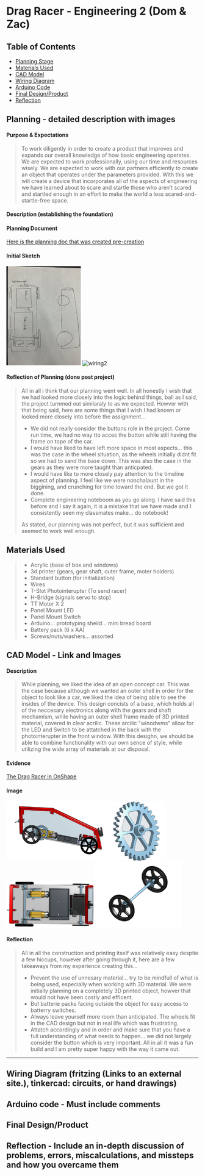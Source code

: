 # Drag Racer - Engineering 2 (Dom & Zac)


## Table of Contents 
* [Planning Stage](https://github.com/dcaffer07/Drag-Racer/blob/main/README.md#planning---detailed-description-with-images) 
* [Materials Used](https://github.com/dcaffer07/Drag-Racer/blob/main/README.md#materials-used)
* [CAD Model](https://github.com/dcaffer07/Drag-Racer/blob/main/README.md#cad-model---link-and-images)
* [Wiring Diagram](https://github.com/dcaffer07/Drag-Racer/blob/main/README.md#wiring-diagram-fritzing-links-to-an-external-site-tinkercad-circuits-or-hand-drawings) 
* [Arduino Code](https://github.com/dcaffer07/Drag-Racer/blob/main/README.md#arduino-code---must-include-comments)
* [Final Design/Product](https://github.com/dcaffer07/Drag-Racer/blob/main/README.md#final-designproduct)
* [Reflection](https://github.com/dcaffer07/Drag-Racer/blob/main/README.md#reflection---include-an-in-depth-discussion-of-problems-errors-miscalculations-and-missteps-and-how-you-overcame-them)


## Planning - detailed description with images
#### Purpose & Expectations
> To work diligently in order to create a product that improves and expands our overall knowledge of how basic engineering operates.  We are expected to work professionally, using our time and resources wisely.  We are expected to work with our partners efficiently to create an object that operates under the parameters provided. With this we will create a device that incorporates all of the aspects of engineering we have learned about to scare and startle those who aren’t scared and startled enough in an effort to make the world a less scared-and-startle-free space.

#### Description (establishing the foundation)
#### Planning Document
[Here is the planning doc that was created pre-creation](https://docs.google.com/document/d/14ydlslu0jilWMhaa84WuWhr467ZRmgDgo2GTIVmntT8/edit#heading=h.ukbi0a75zb46)

#### Initial Sketch
<img src="https://github.com/dcaffer07/Drag-Racer/blob/main/dragrace.jpg?raw=true" alt="wiring2" style="width:195px;"> <img src="https://assets.whichcar.com.au/image/upload/s--Ng54hpmk--/ar_2.304921968787515,c_fill,f_auto,q_auto:good/v1/archive/streetmachine/2015/08/14/42751/WEB-Cars-4-nw.jpg?raw=true" alt="wiring2" style="width:600px;">

#### Reflection of Planning (done post project)
> All in all i think that our planning went well. In all honestly I wish that we had looked more closely into the logic behind things, ball as I said, the project turnmed out similaraly to as we expected.  Howver with that being said, here are some things that I wish I had known or looked more closely into before the assignment...
>- We did not really consider the buttons role in the project. Come run time, we had no way tto acces the button while still having the frame on tope of the car.
>- I would have liked to have left more space in most aspects... this was the case in the wheel situation, as the wheels initially didnt fit so we had to sand the base down.  This was also the case in the gears as they were more taught than anticpated.  
>- I would have like to more closely pay attention to the timeline aspect of planning.  I feel like we were nonchalaunt in the biggining, and crunching for time toward the end.  But we got it done.
>- Complete engineering noteboom as you go along.  I have said this before and I say it again, it is a mistake that we have made and I consistently seen my classmates make... do notebook!
>
> As stated, our planning was not perfect, but it was sufficient and seemed to work well enough.  


## Materials Used
>- Acrylic (base of box and windows)
>- 3d printer (gears, gear shaft, outer frame, moter holders)
>- Standard button (for initialization)
>- Wires 
>- T-Slot Photointerupter (To send racer)
>- H-Bridge (signals servo to stop)
>- TT Motor X 2
>- Panel Mount LED
>- Panel Mount Switch
>- Arduino...  prototyping sheild... mini bread board
>- Battery pack (6 x AA)
>- Screws/nuts/washers... assorted

## CAD Model - Link and Images
#### Description
> While planning, we liked the idea of an open concept car.  This was the case because although we wanted an outer shell in order for the object to look like a car, we liked the idea of being able to see the insides of the device.  This design concists of a base, which holds all of the neccesary electronics along with the gears and shaft mechamism, while having an outer shell frame made of 3D printed material, covered in clear acrilic.  These arcilic "winodwms" allow for the LED and Switch to be attatched in the back with the photointerupter in the front window.  With this desighn, we should be able to combine functionality with our own sence of style, while utilizing the wide array of materials at our disposal.

#### Evidence
[The Drag Racer in OnShape](https://cvilleschools.onshape.com/documents/e8806f96e774d3def5e33240/w/76c1360de77130e99abc977a/e/2fdb9a68a300250b81b92fe9)
#### Image
<img src="https://github.com/dcaffer07/Drag-Racer/blob/main/Full%20car.png?raw=true" alt="wiring2" style="width:270px;"><img src="https://github.com/dcaffer07/Drag-Racer/blob/main/gear.png?raw=true" alt="wiring2" style="width:150px;"><img src="https://github.com/dcaffer07/Drag-Racer/blob/main/top%20view.png?raw=true" alt="wiring2" style="width:230px;"><img src="https://github.com/dcaffer07/Drag-Racer/blob/main/Gear%20Shaft.png?raw=true" alt="wiring2" style="width:230px;">


#### Reflection
> All in all the construction and printing itself was relatively easy despite a few hiccups, however after going through it, here are a few takeaways from my experience creating this...
>- Prevent the use of unnesary material... try to be mindfull of what is being used, especially when working with 3D material.  We were initially planning on a completely 3D printed object, howver that would not have been costly and efficent.
>- But batterie packs facing outside the object for easy access to batterry switches.
>- Always leave yourself more room than anticipated. The wheels fit in the CAD design but not in real life which was frustrating.
>- Attatch accordingly and in order and make sure that you  have a full understanding of what needs to happen... we did not largely consider the button which is very important.
>All in all it was a fun build and I am pretty super happy with the way it came out.
___
## Wiring Diagram (fritzing (Links to an external site.), tinkercad: circuits, or hand drawings)
## Arduino code - Must include comments

## Final Design/Product
## Reflection - Include an in-depth discussion of problems, errors, miscalculations, and missteps and how you overcame them
